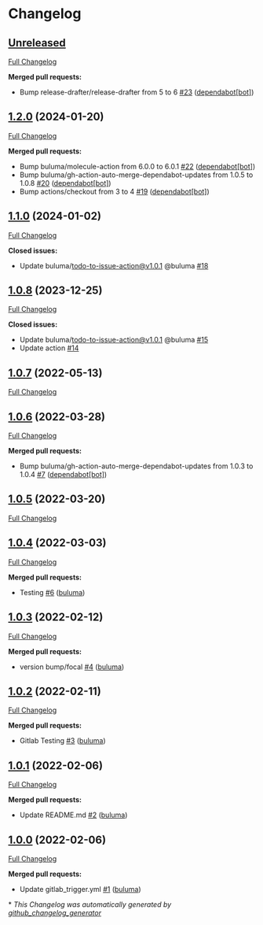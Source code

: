 # Changelog

## [Unreleased](https://github.com/buluma/ansible-role-vagrant/tree/HEAD)

[Full Changelog](https://github.com/buluma/ansible-role-vagrant/compare/1.2.0...HEAD)

**Merged pull requests:**

- Bump release-drafter/release-drafter from 5 to 6 [\#23](https://github.com/buluma/ansible-role-vagrant/pull/23) ([dependabot[bot]](https://github.com/apps/dependabot))

## [1.2.0](https://github.com/buluma/ansible-role-vagrant/tree/1.2.0) (2024-01-20)

[Full Changelog](https://github.com/buluma/ansible-role-vagrant/compare/1.1.0...1.2.0)

**Merged pull requests:**

- Bump buluma/molecule-action from 6.0.0 to 6.0.1 [\#22](https://github.com/buluma/ansible-role-vagrant/pull/22) ([dependabot[bot]](https://github.com/apps/dependabot))
- Bump buluma/gh-action-auto-merge-dependabot-updates from 1.0.5 to 1.0.8 [\#20](https://github.com/buluma/ansible-role-vagrant/pull/20) ([dependabot[bot]](https://github.com/apps/dependabot))
- Bump actions/checkout from 3 to 4 [\#19](https://github.com/buluma/ansible-role-vagrant/pull/19) ([dependabot[bot]](https://github.com/apps/dependabot))

## [1.1.0](https://github.com/buluma/ansible-role-vagrant/tree/1.1.0) (2024-01-02)

[Full Changelog](https://github.com/buluma/ansible-role-vagrant/compare/1.0.8...1.1.0)

**Closed issues:**

- Update buluma/todo-to-issue-action@v1.0.1 @buluma [\#18](https://github.com/buluma/ansible-role-vagrant/issues/18)

## [1.0.8](https://github.com/buluma/ansible-role-vagrant/tree/1.0.8) (2023-12-25)

[Full Changelog](https://github.com/buluma/ansible-role-vagrant/compare/1.0.7...1.0.8)

**Closed issues:**

- Update buluma/todo-to-issue-action@v1.0.1 @buluma [\#15](https://github.com/buluma/ansible-role-vagrant/issues/15)
- Update action [\#14](https://github.com/buluma/ansible-role-vagrant/issues/14)

## [1.0.7](https://github.com/buluma/ansible-role-vagrant/tree/1.0.7) (2022-05-13)

[Full Changelog](https://github.com/buluma/ansible-role-vagrant/compare/1.0.6...1.0.7)

## [1.0.6](https://github.com/buluma/ansible-role-vagrant/tree/1.0.6) (2022-03-28)

[Full Changelog](https://github.com/buluma/ansible-role-vagrant/compare/1.0.5...1.0.6)

**Merged pull requests:**

- Bump buluma/gh-action-auto-merge-dependabot-updates from 1.0.3 to 1.0.4 [\#7](https://github.com/buluma/ansible-role-vagrant/pull/7) ([dependabot[bot]](https://github.com/apps/dependabot))

## [1.0.5](https://github.com/buluma/ansible-role-vagrant/tree/1.0.5) (2022-03-20)

[Full Changelog](https://github.com/buluma/ansible-role-vagrant/compare/1.0.4...1.0.5)

## [1.0.4](https://github.com/buluma/ansible-role-vagrant/tree/1.0.4) (2022-03-03)

[Full Changelog](https://github.com/buluma/ansible-role-vagrant/compare/1.0.3...1.0.4)

**Merged pull requests:**

- Testing [\#6](https://github.com/buluma/ansible-role-vagrant/pull/6) ([buluma](https://github.com/buluma))

## [1.0.3](https://github.com/buluma/ansible-role-vagrant/tree/1.0.3) (2022-02-12)

[Full Changelog](https://github.com/buluma/ansible-role-vagrant/compare/1.0.2...1.0.3)

**Merged pull requests:**

- version bump/focal [\#4](https://github.com/buluma/ansible-role-vagrant/pull/4) ([buluma](https://github.com/buluma))

## [1.0.2](https://github.com/buluma/ansible-role-vagrant/tree/1.0.2) (2022-02-11)

[Full Changelog](https://github.com/buluma/ansible-role-vagrant/compare/1.0.1...1.0.2)

**Merged pull requests:**

- Gitlab Testing [\#3](https://github.com/buluma/ansible-role-vagrant/pull/3) ([buluma](https://github.com/buluma))

## [1.0.1](https://github.com/buluma/ansible-role-vagrant/tree/1.0.1) (2022-02-06)

[Full Changelog](https://github.com/buluma/ansible-role-vagrant/compare/1.0.0...1.0.1)

**Merged pull requests:**

- Update README.md [\#2](https://github.com/buluma/ansible-role-vagrant/pull/2) ([buluma](https://github.com/buluma))

## [1.0.0](https://github.com/buluma/ansible-role-vagrant/tree/1.0.0) (2022-02-06)

[Full Changelog](https://github.com/buluma/ansible-role-vagrant/compare/5aa348cc3b4172adcaf0130e7c393f93b4159944...1.0.0)

**Merged pull requests:**

- Update gitlab\_trigger.yml [\#1](https://github.com/buluma/ansible-role-vagrant/pull/1) ([buluma](https://github.com/buluma))



\* *This Changelog was automatically generated by [github_changelog_generator](https://github.com/github-changelog-generator/github-changelog-generator)*
